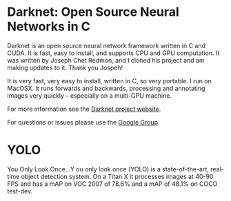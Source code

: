 
# Darknet: Open Source Neural Networks in C

Darknet is an open source neural network framework written in C and CUDA. It is fast, easy to install, and supports CPU and GPU computation. It was written by Joseph Chet Redmon, and I cloned his project and am making updates to it. Thank you Jospeh!

It is very fast, very easy to install, written in C, so very portable. I run on MacOSX. It runs forwards and backwards, processing and annotating images very quickly - especially on a multi-GPU machine.

For more information see the [Darknet project website](http://pjreddie.com/darknet).

For questions or issues please use the [Google Group](https://groups.google.com/forum/#!forum/darknet).
# YOLO

You Only Look Once...Y ou only look once (YOLO) is a state-of-the-art, real-time object detection system. On a Titan X it processes images at 40-90 FPS and has a mAP on VOC 2007 of 78.6% and a mAP of 48.1% on COCO test-dev.
